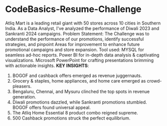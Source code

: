 # CodeBasics-Resume-Challenge
Atliq Mart is a leading retail giant with 50 stores across 10 cities in Southern India. As a Data Analyst, 
I've analyzed the performance of Diwali 2023 and Sankranti 2024 campaigns.
Problem Statement:
The Challenge was to understand the performance of our promotions, identify successful strategies, and pinpoint Areas for improvement to enhance future promotional campaigns and store expansion.
Tool used:
MYSQL for seamless ad-hoc reports.
Power BI for in-depth data analysis & captivating visualizations.
Microsoft PowerPoint for crafting presentations brimming with actionable insights.
𝐊𝐄𝐘 𝐈𝐍𝐒𝐈𝐆𝐇𝐓𝐒:
1. BOGOF and cashback offers emerged as revenue juggernauts.
2. Grocery & staples, home appliances, and home care emerged as crowd-pleasers.
3. Bengaluru, Chennai, and Mysuru clinched the top spots in revenue generation.
4. Diwali promotions dazzled, while Sankranti promotions stumbled.
BOGOF offers found universal appeal.
5. The Atliq Home Essential 8 product combo reigned supreme.
6. 500 Cashback promotions struck the perfect equilibrium.

   

